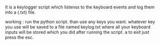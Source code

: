It is a keylogger script which listenss to the keyboard events and log them into a (.txt) file. 

working :
run the python script. than use any keys you want. whatever key you use will be saved to a file named keylog.txt where all your keyboard inputs will be stored which you did after running the script. a to exit just press the esc.
